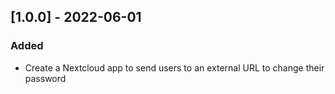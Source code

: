 ## [1.0.0] - 2022-06-01
### Added
- Create a Nextcloud app to send users to an external URL to change their password
